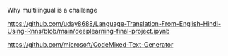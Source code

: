 Why multilingual is a challenge

https://github.com/uday8688/Language-Translation-From-English-Hindi-Using-Rnns/blob/main/deeplearning-final-project.ipynb

https://github.com/microsoft/CodeMixed-Text-Generator



